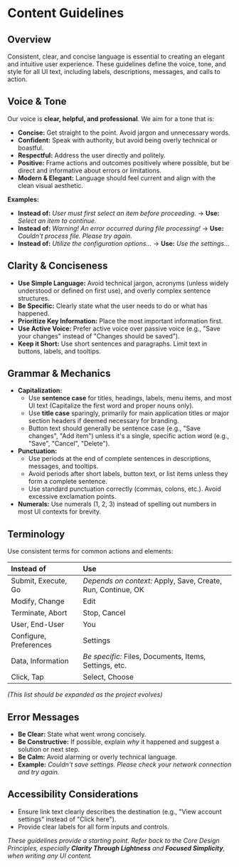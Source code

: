 # Content Guidelines

## Overview

Consistent, clear, and concise language is essential to creating an elegant and intuitive user experience. These guidelines define the voice, tone, and style for all UI text, including labels, descriptions, messages, and calls to action.

## Voice & Tone

Our voice is **clear, helpful, and professional**. We aim for a tone that is:

- **Concise:** Get straight to the point. Avoid jargon and unnecessary words.
- **Confident:** Speak with authority, but avoid being overly technical or boastful.
- **Respectful:** Address the user directly and politely.
- **Positive:** Frame actions and outcomes positively where possible, but be direct and informative about errors or limitations.
- **Modern & Elegant:** Language should feel current and align with the clean visual aesthetic.

**Examples:**

*   **Instead of:** *User must first select an item before proceeding.* -> **Use:** *Select an item to continue.*
*   **Instead of:** *Warning! An error occurred during file processing!* -> **Use:** *Couldn't process file. Please try again.*
*   **Instead of:** *Utilize the configuration options...* -> **Use:** *Use the settings...*

## Clarity & Conciseness

- **Use Simple Language:** Avoid technical jargon, acronyms (unless widely understood or defined on first use), and overly complex sentence structures.
- **Be Specific:** Clearly state what the user needs to do or what has happened.
- **Prioritize Key Information:** Place the most important information first.
- **Use Active Voice:** Prefer active voice over passive voice (e.g., "Save your changes" instead of "Changes should be saved").
- **Keep it Short:** Use short sentences and paragraphs. Limit text in buttons, labels, and tooltips.

## Grammar & Mechanics

- **Capitalization:**
    - Use **sentence case** for titles, headings, labels, menu items, and most UI text (Capitalize the first word and proper nouns only).
    - Use **title case** sparingly, primarily for main application titles or major section headers if deemed necessary for branding.
    - Button text should generally be sentence case (e.g., "Save changes", "Add item") unless it's a single, specific action word (e.g., "Save", "Cancel", "Delete").
- **Punctuation:**
    - Use periods at the end of complete sentences in descriptions, messages, and tooltips.
    - Avoid periods after short labels, button text, or list items unless they form a complete sentence.
    - Use standard punctuation correctly (commas, colons, etc.). Avoid excessive exclamation points.
- **Numerals:** Use numerals (1, 2, 3) instead of spelling out numbers in most UI contexts for brevity.

## Terminology

Use consistent terms for common actions and elements:

| Instead of                 | Use                    |
| :------------------------- | :--------------------- |
| Submit, Execute, Go        | *Depends on context:* Apply, Save, Create, Run, Continue, OK |
| Modify, Change             | Edit                   |
| Terminate, Abort           | Stop, Cancel           |
| User, End-User             | You                    |
| Configure, Preferences     | Settings               |
| Data, Information          | *Be specific:* Files, Documents, Items, Settings, etc. |
| Click, Tap                 | Select, Choose         |

*(This list should be expanded as the project evolves)*

## Error Messages

- **Be Clear:** State what went wrong concisely.
- **Be Constructive:** If possible, explain *why* it happened and suggest a solution or next step.
- **Be Calm:** Avoid alarming or overly technical language.
- **Example:** *Couldn't save settings. Please check your network connection and try again.*

## Accessibility Considerations

- Ensure link text clearly describes the destination (e.g., "View account settings" instead of "Click here").
- Provide clear labels for all form inputs and controls.

*These guidelines provide a starting point. Refer back to the Core Design Principles, especially **Clarity Through Lightness** and **Focused Simplicity**, when writing any UI content.* 